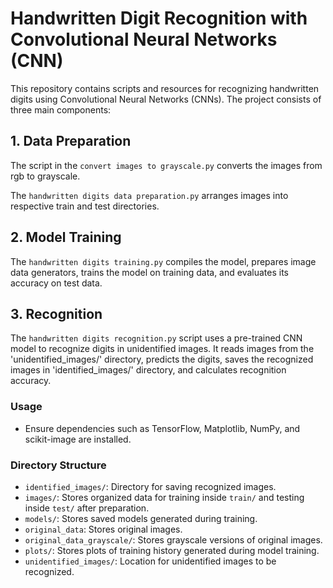 # Handwritten Digit Recognition with Convolutional Neural Networks (CNN)

This repository contains scripts and resources for recognizing handwritten digits using Convolutional Neural Networks (CNNs). The project consists of three main components:

## 1. Data Preparation
The script in the `convert images to grayscale.py` converts the images from rgb to grayscale.

The `handwritten digits data preparation.py` arranges images into respective train and test directories.

## 2. Model Training
The `handwritten digits training.py` compiles the model, prepares image data generators, trains the model on training data, and evaluates its accuracy on test data.

## 3. Recognition
The `handwritten digits recognition.py` script uses a pre-trained CNN model to recognize digits in unidentified images. It reads images from the 'unidentified_images/' directory, predicts the digits, saves the recognized images in 'identified_images/' directory, and calculates recognition accuracy.

### Usage
- Ensure dependencies such as TensorFlow, Matplotlib, NumPy, and scikit-image are installed.

### Directory Structure
- `identified_images/`: Directory for saving recognized images.
- `images/`: Stores organized data for training inside `train/` and testing inside `test/` after preparation.
- `models/`: Stores saved models generated during training.
- `original_data`: Stores original images.
- `original_data_grayscale/`: Stores grayscale versions of original images.
- `plots/`: Stores plots of training history generated during model training.
- `unidentified_images/`: Location for unidentified images to be recognized.
